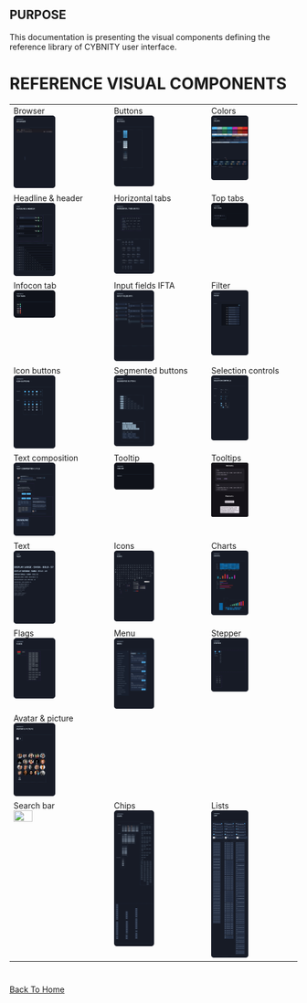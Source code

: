 ## PURPOSE
This documentation is presenting the visual components defining the reference library of CYBNITY user interface.

# REFERENCE VISUAL COMPONENTS
<table>
    <tr>
        <td valign="top">Browser<br><img src="browser.png" width=45% height=45%></td>
        <td valign="top">Buttons<br><img src="buttons.png" width=45% height=45%></td>
        <td valign="top">Colors<br><img src="colors.png" width=45% height=45%></td>
    </tr>
    <tr>
        <td valign="top">Headline & header<br><img src="headline-and-header.png" width=45% height=45%></td>
        <td valign="top">Horizontal tabs<br><img src="horizontal-tabs.png"  width=45% height=45%></td>
        <td valign="top">Top tabs<br><img src="top-tabs.png"  width=45% height=45%></td>
    </tr>
    <tr>
        <td valign="top">Infocon tab<br><img src="infocon-tab.png" width=45% height=45%></td>
        <td valign="top">Input fields IFTA<br><img src="input-fields-ifta.png" width=45% height=45%></td>
        <td valign="top">Filter<br><img src="filter.png"  width=45% height=45%></td>
    </tr>
    <tr>
        <td valign="top">Icon buttons<br><img src="icon-buttons.png"  width=45% height=45%></td>
        <td valign="top">Segmented buttons<br><img src="segmented-buttons.png"  width=45% height=45%></td>
        <td valign="top">Selection controls<br><img src="selection-controls.png"  width=45% height=45%></td>
    </tr>
    <tr>
        <td valign="top">Text composition<br><img src="text-composition.png" width=45% height=45%></td>
        <td valign="top">Tooltip<br><img src="tooltip.png"  width=45% height=45%></td>
        <td valign="top">Tooltips<br><img src="tooltips.png"  width=45% height=45%></td>
    </tr>
    <tr>
        <td valign="top">Text<br><img src="text.png" width=45% height=45%></td>
        <td valign="top">Icons<br><img src="icons.png"  width=45% height=45%></td>
        <td valign="top">Charts<br><img src="charts.png"  width=45% height=45%></td>
    </tr>
    <tr>
        <td valign="top">Flags<br><img src="flags.png"  width=45% height=45%></td>
        <td valign="top">Menu<br><img src="menu.png"  width=45% height=45%></td>
        <td valign="top">Stepper<br><img src="stepper.png"  width=45% height=45%></td>
    <tr>
        <td valign="top">Avatar & picture<br><img src="avatar-and-picture.png" width=45% height=45%></td>
        <td valign="top"></td>
        <td valign="top"></td>
    </tr>
    <tr>
        <td valign="top">Search bar<br><img src="search-bar.png" width=45% height=45%></td>
        <td valign="top">Chips<br><img src="chips.png" width=45% height=45%></td>
        <td valign="top">Lists<br><img src="lists.png"  width=45% height=45%></td>
    </tr>
</table>

#
[Back To Home](../README.md)
